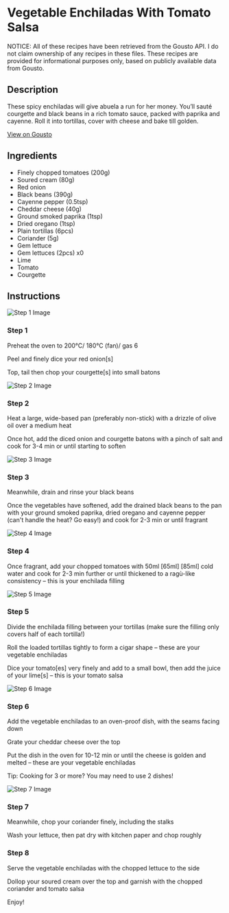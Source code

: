 # Vegetable Enchiladas With Tomato Salsa

NOTICE: All of these recipes have been retrieved from the Gousto API. I do not claim ownership of any recipes in these files. These recipes are provided for informational purposes only, based on publicly available data from Gousto.

## Description

These spicy enchiladas will give abuela a run for her money. You’ll sauté courgette and black beans in a rich tomato sauce, packed with paprika and cayenne. Roll it into tortillas, cover with cheese and bake till golden. 

[View on Gousto](https://www.gousto.co.uk/recipes/cookbook/vegetable-enchiladas-with-tomatillo-sauce)

## Ingredients

- Finely chopped tomatoes (200g)
- Soured cream (80g)
- Red onion
- Black beans (390g)
- Cayenne pepper (0.5tsp)
- Cheddar cheese (40g)
- Ground smoked paprika (1tsp)
- Dried oregano (1tsp)
- Plain tortillas (6pcs)
- Coriander (5g)
- Gem lettuce
- Gem lettuces (2pcs) x0
- Lime
- Tomato
- Courgette

## Instructions

![Step 1 Image](https://production-media.gousto.co.uk/cms/recipe-step-image/step-1-1592917021870-x200.jpg)

### Step 1

Preheat the oven to 200°C/ 180°C (fan)/ gas 6

Peel and finely dice your red onion[s]

Top, tail then chop your courgette[s] into small batons

![Step 2 Image](https://production-media.gousto.co.uk/cms/recipe-step-image/step-2-1592917033133-x200.jpg)

### Step 2

Heat a large, wide-based pan (preferably non-stick) with a drizzle of olive oil over a medium heat

Once hot, add the diced onion and courgette batons with a pinch of salt and cook for 3-4 min or until starting to soften

![Step 3 Image](https://production-media.gousto.co.uk/cms/recipe-step-image/step-3-1592917040605-x200.jpg)

### Step 3

Meanwhile, drain and rinse your black beans

Once the vegetables have softened, add the drained black beans to the pan with your ground smoked paprika, dried oregano and cayenne pepper (can't handle the heat? Go easy!) and cook for 2-3 min or until fragrant

![Step 4 Image](https://production-media.gousto.co.uk/cms/recipe-step-image/step-4-1592917052092-x200.jpg)

### Step 4

Once fragrant, add your chopped tomatoes with 50ml <span class="text-purple">[65ml]</span> <span class="text-danger">[85ml]</span> cold water and cook for 2-3 min further or until thickened to a ragù-like consistency – this is your enchilada filling

![Step 5 Image](https://production-media.gousto.co.uk/cms/recipe-step-image/step-5-1592917079065-x200.jpg)

### Step 5

Divide the enchilada filling between your tortillas (make sure the filling only covers half of each tortilla!)

Roll the loaded tortillas tightly to form a cigar shape – these are your vegetable enchiladas

Dice your tomato[es] very finely and add to a small bowl, then add the juice of your lime[s] – this is your tomato salsa

![Step 6 Image](https://production-media.gousto.co.uk/cms/recipe-step-image/step-6-1592917089740-x200.jpg)

### Step 6

Add the vegetable enchiladas to an oven-proof dish, with the seams facing down

Grate your cheddar cheese over the top

Put the dish in the oven for 10-12 min or until the cheese is golden and melted – these are your vegetable enchiladas

Tip: Cooking for 3 or more? You may need to use 2 dishes!

![Step 7 Image](https://production-media.gousto.co.uk/cms/recipe-step-image/step-7-1592917108650-x200.jpg)

### Step 7

Meanwhile, chop your coriander finely, including the stalks

Wash your lettuce, then pat dry with kitchen paper and chop roughly

### Step 8

Serve the vegetable enchiladas with the chopped lettuce to the side

Dollop your soured cream over the top and garnish with the chopped coriander and tomato salsa

Enjoy!

